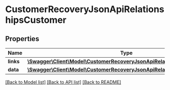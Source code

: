 # CustomerRecoveryJsonApiRelationshipsCustomer

## Properties
Name | Type | Description | Notes
------------ | ------------- | ------------- | -------------
**links** | [**\Swagger\Client\Model\CustomerRecoveryJsonApiRelationshipsCustomerLinks**](CustomerRecoveryJsonApiRelationshipsCustomerLinks.md) |  | [optional] 
**data** | [**\Swagger\Client\Model\CustomerRecoveryJsonApiRelationshipsCustomerData**](CustomerRecoveryJsonApiRelationshipsCustomerData.md) |  | [optional] 

[[Back to Model list]](../../README.md#documentation-for-models) [[Back to API list]](../../README.md#documentation-for-api-endpoints) [[Back to README]](../../README.md)

